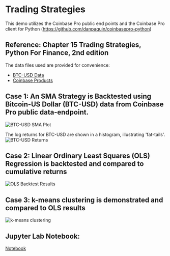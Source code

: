 # Trading Strategies

This demo utilizes the Coinbase Pro public end points and the Coinbase Pro client for Python (https://github.com/danpaquin/coinbasepro-python)

## Reference: Chapter 15 Trading Strategies, Python For Finance, 2nd edition

The data files used are provided for convenience:
* [BTC-USD Data](https://github.com/joe-wojniak/PythonForFinance/blob/main/Trading%20Strategies/BTC-USD.csv)
* [Coinbase Products](https://github.com/joe-wojniak/PythonForFinance/blob/main/Trading%20Strategies/products.csv)

## Case 1: An SMA Strategy is Backtested using Bitcoin-US Dollar (BTC-USD) data from Coinbase Pro public data-endpoint.
![BTC-USD SMA Plot](https://github.com/joe-wojniak/PythonForFinance/blob/main/Trading%20Strategies/3-BTC-USD_SMA_Position.png)

The log returns for BTC-USD are shown in a histogram, illustrating 'fat-tails'.
![BTC-USD Returns](https://github.com/joe-wojniak/PythonForFinance/blob/main/Trading%20Strategies/5-BTC-USD_Hist.png)

## Case 2: Linear Ordinary Least Squares (OLS) Regression is backtested and compared to cumulative returns
![OLS Backtest Results](https://github.com/joe-wojniak/PythonForFinance/blob/main/Trading%20Strategies/7-BTC-USD_OLS_ReturnsVsDirection.png)

## Case 3: k-means clustering is demonstrated and compared to OLS results
![k-means clustering](https://github.com/joe-wojniak/PythonForFinance/blob/main/Trading%20Strategies/9-BTC-USD_K-Means_ClusteringVsBenchmark.png)

## Jupyter Lab Notebook:
[Notebook](https://github.com/joe-wojniak/PythonForFinance/blob/main/Trading%20Strategies/coinbaseSandboxBacktesting.ipynb)
